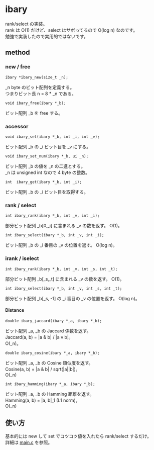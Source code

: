 # ibary

rank/select の実装。  
rank は O(1) だけど、select はサボってるので O(log n) なのです。  
勉強で実装したので実用的ではないです。  

## method
### new / free

    ibary *ibary_new(size_t _n);

_n byte のビット配列を定義する。  
つまりビット長 n =  8 * _n である。

    void ibary_free(ibary *_b);

ビット配列 _b を free する。

### accessor

    void ibary_set(ibary *_b, int _i, int _v);

ビット配列 _b の _i ビット目を _v にする。

    void ibary_set_num(ibary *_b, ui _n);

ビット配列 _b の値を _n の二進とする。  
_n は unsigned int なので 4 byte の整数。  

    int  ibary_get(ibary *_b, int _i);

ビット配列 _b の _i ビット目を取得する。


### rank / select

    int ibary_rank(ibary *_b, int _v, int _i);

部分ビット配列 _b[0,_i] に含まれる _v の数を返す。
O(1)。

    int ibary_select(ibary *_b, int _v, int _i);

ビット配列 _b の _i 番目の _v の位置を返す。
O(log n)。

### irank / iselect

    int ibary_rank(ibary *_b, int _v, int _s, int _t);

部分ビット配列 _b[_s,_t] に含まれる _v の数を返す。
O(1)。

    int ibary_select(ibary *_b, int _v, int _s, int _t);

部分ビット配列 _b[_s, -1] の _i 番目の _v の位置を返す。
O(log n)。

#### Distance

    double ibary_jaccard(ibary *_a, ibary *_b);

ビット配列 _a, _b の Jaccard 係数を返す。  
Jaccard(a, b) = |a & b| / |a v b|。  
O(_n)。

    double ibary_cosine(ibary *_a, ibary *_b);

ビット配列 _a, _b の Cosine 類似度を返す。  
Cosine(a, b) = |a & b| / sqrt(|a||b|)。  
O(_n)

    int ibary_hamming(ibary *_a, ibary *_b);

ビット配列 _a, _b の Hamming 距離を返す。  
Hamming(a, b) = |a, b|_1 (L1 norm)。  
O(_n)


## 使い方

基本的には new して set でコツコツ値を入れたら rank/select するだけ。  
詳細は [main.c][main] を参照。

[main]: https://github.com/masakazu-ishihata/ibary/blob/master/main.c "main.c"

